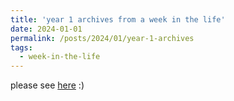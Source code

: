 ```yaml
---
title: 'year 1 archives from a week in the life'
date: 2024-01-01
permalink: /posts/2024/01/year-1-archives
tags:
  - week-in-the-life
---
```


please see [here](https://yaning-wu.github.io/weekly-updates/) :)
